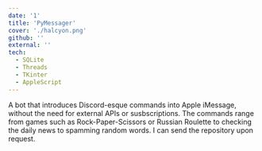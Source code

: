 ```yaml
---
date: '1'
title: 'PyMessager'
cover: './halcyon.png'
github: ''
external: ''
tech:
  - SQLite
  - Threads
  - TKinter
  - AppleScript
---
```


A bot that introduces Discord-esque commands into Apple iMessage, without the need for external APIs or susbscriptions. The commands range from games such as Rock-Paper-Scissors or Russian Roulette to checking the daily news to spamming random words. I can send the repository upon request. 
